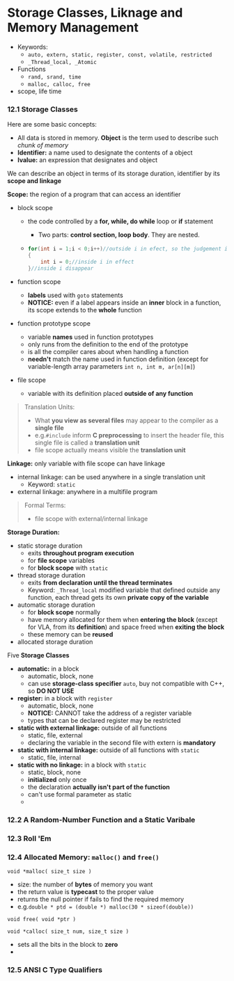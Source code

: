 # Storage Classes, Liknage and Memory Management

-   Keywords:
    -   `auto, extern, static, register, const, volatile, restricted`
    -   `_Thread_local, _Atomic`
-   Functions
    -   `rand, srand, time`
    -   `malloc, calloc, free`
-   scope, life time

### 12.1 Storage Classes

Here are some basic concepts:

-   All data is stored in memory. **Object** is the term used to describe such _chunk of memory_
-   **Identifier:** a name used to designate the contents of a object
-   **lvalue:** an expression that designates and object

We can describe an object in terms of its storage duration, identifier by its **scope and linkage**

**Scope:** the region of a program that can access an identifier

-   block scope

    -   the code controlled by a **for, while, do while** loop or **if** statement

        -   Two parts: **control section, loop body**. They are nested.

    -   ```C
        for(int i = 1;i < 0;i++)//outside i in efect, so the judgement is based on outside i
        {
            int i = 0;//inside i in effect
        }//inside i disappear
        ```

-   function scope
    -   **labels** used with `goto` statements
    -   **NOTICE:** even if a label appears inside an **inner** block in a function, its scope extends to the **whole** function
-   function prototype scope
    -   variable **names** used in function prototypes
    -   only runs from the definition to the end of the prototype
    -   is all the compiler cares about when handling a function
    -   **needn't** match the name used in function definition (except for variable-length array parameters `int n, int m, ar[n][m]`)
-   file scope
    -   variable with its definition placed **outside of any function**

> Translation Units:
>
> -   What **you view as several files** may appear to the compiler as a **single file**
> -   e.g.`#include` inform **C preprocessing** to insert the header file, this single file is called a **translation unit**
> -   file scope actually means visible the **translation unit**

**Linkage:** only variable with file scope can have linkage

-   internal linkage: can be used anywhere in a single translation unit
    -   Keyword: `static`
-   external linkage: anywhere in a multifile program

> Formal Terms:
>
> -   file scope with external/internal linkage

**Storage Duration:**

-   static storage duration
    -   exits **throughout program execution**
    -   for **file scope** variables
    -   for **block scope** with `static`
-   thread storage duration
    -   exits **from declaration until the thread terminates**
    -   Keyword: `_Thread_local` modified variable that defined outside any function, each thread gets its own **private copy of the variable**
-   automatic storage duration
    -   for **block scope** normally
    -   have memory allocated for them when **entering the block** (except for VLA, from its **definition**) and space freed when **exiting the block**
    -   these memory can be **reused**
-   allocated storage duration

Five **Storage Classes**

-   **automatic:** in a block
    -   automatic, block, none
    -   can use **storage-class specifier** `auto`, buy not compatible with C++, so **DO NOT USE**
-   **register:** in a block with `register`
    -   automatic, block, none
    -   **NOTICE:** CANNOT take the address of a register variable
    -   types that can be declared register may be restricted
-   **static with external linkage:** outside of all functions
    -   static, file, external
    -   declaring the variable in the second file with extern is **mandatory**
-   **static with internal linkage:** outside of all functions with `static`
    -   static, file, internal
-   **static with no linkage:** in a block with `static`
    -   static, block, none
    -   **initialized** only once
    -   the declaration **actually isn't part of the function**
    -   can't use formal parameter as static
    -

### 12.2 A Random-Number Function and a Static Varibale

### 12.3 Roll 'Em

### 12.4 Allocated Memory: `malloc()` and `free()`

`void *malloc( size_t size )`

-   size: the number of **bytes** of memory you want
-   the return value is **typecast** to the proper value
-   returns the null pointer if fails to find the required memory
-   e.g.`double * ptd = (double *) malloc(30 * sizeof(double))`

`void free( void *ptr )`

`void *calloc( size_t num, size_t size )`

-   sets all the bits in the block to **zero**
-

### 12.5 ANSI C Type Qualifiers

